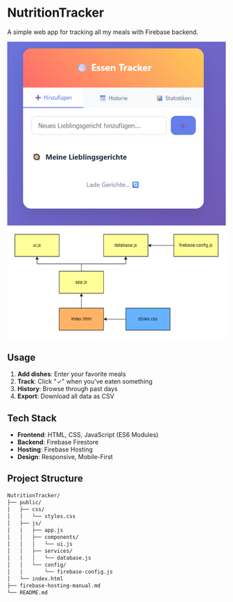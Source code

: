 # NutritionTracker

A simple web app for tracking all my meals with Firebase backend.

![Starting Page](pictures-for-readme/starting-page-NutritionTracker.png)
![Software Architecture](pictures-for-readme/Software-Architecture-NutritionTracker.png)

## Usage

1. **Add dishes**: Enter your favorite meals
2. **Track**: Click "✓" when you've eaten something
3. **History**: Browse through past days
4. **Export**: Download all data as CSV

## Tech Stack

- **Frontend**: HTML, CSS, JavaScript (ES6 Modules)
- **Backend**: Firebase Firestore
- **Hosting**: Firebase Hosting
- **Design**: Responsive, Mobile-First

## Project Structure

```
NutritionTracker/
├── public/
│   ├── css/
│   │   └── styles.css
│   ├── js/
│   │   ├── app.js
│   │   ├── components/
│   │   │   └── ui.js
│   │   ├── services/
│   │   │   └── database.js
│   │   └── config/
│   │       └── firebase-config.js
│   └── index.html
├── firebase-hosting-manual.md
└── README.md
```